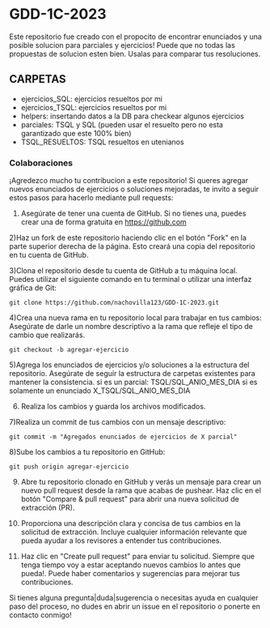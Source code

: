 # GDD-1C-2023
Este repositorio fue creado con el propocito de encontrar enunciados y una posible solucion para parciales y ejercicios!
Puede que no todas las propuestas de solucion esten bien. Usalas para comparar tus resoluciones.

## CARPETAS
- ejercicios_SQL: ejercicios resueltos por mi
-  ejercicios_TSQL: ejercicios resueltos por mi
- helpers: insertando datos a la DB para checkear algunos ejercicios
- parciales: TSQL y SQL (pueden usar el resuelto pero no esta garantizado que este 100% bien)
- TSQL_RESUELTOS: TSQL resueltos en utenianos


### Colaboraciones

¡Agredezco mucho tu contribucion a este repositorio! Si queres agregar nuevos enunciados de ejercicios o soluciones mejoradas, te invito a seguir estos pasos para hacerlo mediante pull requests:

1) Asegúrate de tener una cuenta de GitHub. Si no tienes una, puedes crear una de forma gratuita en https://github.com

2)Haz un fork de este repositorio haciendo clic en el botón "Fork" en la parte superior derecha de la página. Esto creará una copia del repositorio en tu cuenta de GitHub.

3)Clona el repositorio desde tu cuenta de GitHub a tu máquina local. Puedes utilizar el siguiente comando en tu terminal o utilizar una interfaz gráfica de Git:
```
git clone https://github.com/nachovilla123/GDD-1C-2023.git
```

4)Crea una nueva rama en tu repositorio local para trabajar en tus cambios:
Asegúrate de darle un nombre descriptivo a la rama que refleje el tipo de cambio que realizarás.
```
git checkout -b agregar-ejercicio
```

5)Agrega los enunciados de ejercicios y/o soluciones a la estructura del repositorio. Asegúrate de seguir la estructura de carpetas existentes para mantener la consistencia.
  si es un parcial: TSQL/SQL_ANIO_MES_DIA
      si es solamente un enunciado X_TSQL/SQL_ANIO_MES_DIA

6) Realiza los cambios y guarda los archivos modificados.

7)Realiza un commit de tus cambios con un mensaje descriptivo:


```
git commit -m "Agregados enunciados de ejercicios de X parcial"
```
8)Sube los cambios a tu repositorio en GitHub:
```
git push origin agregar-ejercicio
```


9) Abre tu repositorio clonado en GitHub y verás un mensaje para crear un nuevo pull request desde la rama que acabas de pushear. Haz clic en el botón "Compare & pull request" para abrir una nueva solicitud de extracción (PR).

10) Proporciona una descripción clara y concisa de tus cambios en la solicitud de extracción. Incluye cualquier información relevante que pueda ayudar a los revisores a entender tus contribuciones.

11) Haz clic en "Create pull request" para enviar tu solicitud. 
  Siempre que tenga tiempo voy a estar aceptando nuevos cambios lo antes que pueda!. Puede haber comentarios y sugerencias para mejorar tus contribuciones.


Si tienes alguna pregunta|duda|sugerencia o necesitas ayuda en cualquier paso del proceso, no dudes en abrir un issue en el repositorio o ponerte en contacto conmigo!
